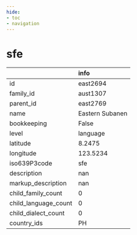 ```yaml
---
hide:
- toc
- navigation
---
```

# sfe
|                      | info            |
|:---------------------|:----------------|
| id                   | east2694        |
| family_id            | aust1307        |
| parent_id            | east2769        |
| name                 | Eastern Subanen |
| bookkeeping          | False           |
| level                | language        |
| latitude             | 8.2475          |
| longitude            | 123.5234        |
| iso639P3code         | sfe             |
| description          | nan             |
| markup_description   | nan             |
| child_family_count   | 0               |
| child_language_count | 0               |
| child_dialect_count  | 0               |
| country_ids          | PH              |